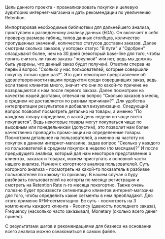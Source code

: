 Цель данного проекта - проанализировать покупки и целевую аудиторию интернет-магазина и дать рекомендации по увеличению Retention.

Импортировав необходимые библиотеки для дальнейшего анализа, приступаем к разведочному анализу данных (EDA). 
Он включает в себя проверку размера таблиц, типов данных столбцов, количество пропущенных значений, количество статусов доставки заказов.
Далее смотрим сколько заказов, у которых статус "В пути" и "Одобрен" опаздывают более, чем на 30 дней (некоторый base-line для того, чтобы понять считать ли такие заказы "покупкой" или нет, ведь мы должны быть уверены, что данный заказ будет получен).
Ответим сперва на первый вопрос "Сколько у нас пользователей, которые совершили покупку только один раз?". 
Это дает некоторое представление об удовлетворенности нашим продуктом среди совершивших заказ, ведь если таких клиентов много, значит что они по какой-то причине не возвращаются к нам после первого заказа.
Далее посмотрим на качество нашей доставки, отвечая на вопрос "Сколько заказов в месяц в среднем не доставляется по разным причинам?". Для удобства интерпретации результатов я добавлил визуализацию.
Следующий вопрос позволит посмотреть детально на товары, а именно "По каждому товару определим, в какой день недели он чаще всего покупается". Ведь некоторые товары могут покупаться чаще по выходным или понедельникам (допустим), это позволит нам более качественно проводить промо-акции на определенные товары.
Посмотрим детальнее на пользователей, а именно на частоту их покупок в данном интернет-магазине, задав вопрос "Сколько у каждого из пользователей в среднем покупок в неделю (по месяцам)?"
И после предыдущего анализа, который дал нам некоторое представление о клиентах, заказах и товарах, можем приступать к основной части нашего анализа.
Начнем с когортного анализа пользователей. Суть когорного анализа - посмотреть на какой-то показатель в разбивке пользователей по какому-то признаку. В нашем случае я буду разбивать пользователей на когорты по месяцу регистрации и смотреть на Retention Rate n-го месяца покогортно.
Также очень полезно будет произвести сегментацию клиентов интернет-магазина для того, чтобы определить какие сегменты в нем преобладают. 
Для этого применю RFM-сегментацию. Ее суть - посмотреть на 3 компоненты каждого клиента - Recency (давность последнего заказа), Frequency (насколько часто заказывал), Monetary (сколько всего денег принес).

С результатами шагов и рекомендациями для бизнеса на основании всего анализа можно ознакомиться в самом файле.
